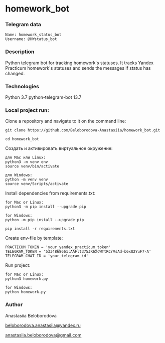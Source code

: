 # homework_bot


### Telegram data

```
Name: homework_status_bot
Username: @HWstatus_bot
```

### Description
Python telegram bot for tracking homework's statuses. It tracks Yandex Practicum homework's statuses and sends the messages if status has changed.

### Technologies

Python 3.7
python-telegram-bot 13.7

### Local project run:

Clone a repository and navigate to it on the command line:

```
git clone https://github.com/Beloborodova-Anastasiia/homework_bot.git
```

```
cd homework_bot
```

Cоздать и активировать виртуальное окружение:

```
для Mac или Linux:
python3 -m venv env
source venv/bin/activate
```
```
для Windows:
python -m venv venv
source venv/Scripts/activate 
```

Install dependencies from requirements.txt:

```
for Mac or Linux:
python3 -m pip install --upgrade pip
```
```
for Windows:
python -m pip install --upgrade pip
```

```
pip install -r requirements.txt
```

Create env-file by template:

```
PRACTICUM_TOKEN = 'your_yandex_practicum_token'
TELEGRAM_TOKEN = '5334868661:AAFlt375JR6XcWTtRCrVsAd-b6xU2YuF7-A'
TELEGRAM_CHAT_ID = 'your_telegram_id'
```

Run project:

```
for Mac or Linux:
python3 homework.py
```
```
for Windows:
python homework.py
```

### Author

Anastasiia Beloborodova  

beloborodova.anastasiia@yandex.ru

anastasiia.beloborodova@gmail.com
